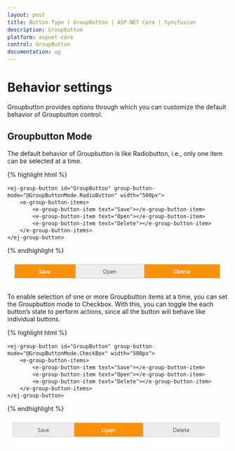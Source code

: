```yaml
---
layout: post
title: Button Type | GroupButton | ASP.NET Core | Syncfusion
description: Groupbutton
platform: aspnet-core
control: GroupButton
documentation: ug
---
```


# Behavior settings

Groupbutton provides options through which you can customize the default behavior of Groupbutton control.

## Groupbutton Mode

The default behavior of Groupbutton is like Radiobutton, i.e., only one item can be selected at a time.

{% highlight html %}

    <ej-group-button id="GroupButton" group-button-mode="@GroupButtonMode.RadioButton" width="500px">
        <e-group-button-items>
            <e-group-button-item text="Save"></e-group-button-item>
            <e-group-button-item text="Open"></e-group-button-item>
            <e-group-button-item text="Delete"></e-group-button-item>
        </e-group-button-items>
    </ej-group-button>

{% endhighlight %}

![](Behavior-Settings_images/Radiobutton.png)


To enable selection of one or more Groupbutton items at a time, you can set the Groupbutton mode to Checkbox. With this, you can toggle the each button’s state to perform actions, since all the button will behave like individual buttons.

{% highlight html %}

    <ej-group-button id="GroupButton" group-button-mode="@GroupButtonMode.CheckBox" width="500px">
        <e-group-button-items>
            <e-group-button-item text="Save"></e-group-button-item>
            <e-group-button-item text="Open"></e-group-button-item>
            <e-group-button-item text="Delete"></e-group-button-item>
        </e-group-button-items>
    </ej-group-button>
    
{% endhighlight %}

![](Behavior-Settings_images/Checkbox.png)

